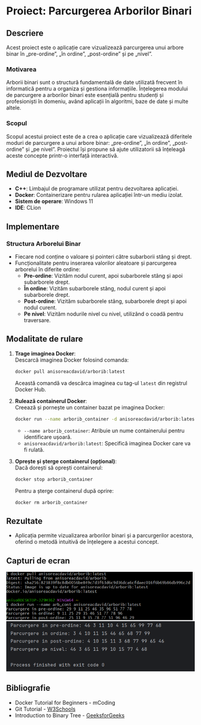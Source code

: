 # Proiect: Parcurgerea Arborilor Binari

## Descriere
Acest proiect este o aplicație care vizualizează parcurgerea unui arbore binar în „pre-ordine”, „în ordine”, „post-ordine” și pe „nivel”.

### Motivarea
Arborii binari sunt o structură fundamentală de date utilizată frecvent în informatică pentru a organiza și gestiona informațiile. Înțelegerea modului de parcurgere a arborilor binari este esențială pentru studenți și profesioniști în domeniu, având aplicații în algoritmi, baze de date și multe altele.

### Scopul
Scopul acestui proiect este de a crea o aplicație care vizualizează diferitele moduri de parcurgere a unui arbore binar: „pre-ordine”, „în ordine”, „post-ordine” și „pe nivel”. Proiectul își propune să ajute utilizatorii să înțeleagă aceste concepte printr-o interfață interactivă.

## Mediul de Dezvoltare
- **C++**: Limbajul de programare utilizat pentru dezvoltarea aplicației.
- **Docker**: Containerizare pentru rularea aplicației într-un mediu izolat.
- **Sistem de operare**: Windows 11
- **IDE**: CLion

## Implementare
### Structura Arborelui Binar
- Fiecare nod conține o valoare și pointeri către subarborii stâng și drept.
- Funcționalitate pentru inserarea valorilor aleatoare și parcurgerea arborelui în diferite ordine:
  - **Pre-ordine**: Vizităm nodul curent, apoi subarborele stâng și apoi subarborele drept.
  - **În ordine**: Vizităm subarborele stâng, nodul curent și apoi subarborele drept.
  - **Post-ordine**: Vizităm subarborele stâng, subarborele drept și apoi nodul curent.
  - **Pe nivel**: Vizităm nodurile nivel cu nivel, utilizând o coadă pentru traversare.

## Modalitate de rulare

1. **Trage imaginea Docker**:  
   Descarcă imaginea Docker folosind comanda:
    ```bash
    docker pull anisoreacdavid/arborib:latest
    ```
   Această comandă va descărca imaginea cu tag-ul `latest` din registrul Docker Hub.

2. **Rulează containerul Docker**:  
   Creează și pornește un container bazat pe imaginea Docker:
    ```bash
    docker run --name arborib_container -d anisoreacdavid/arborib:latest
    ```
    - `--name arborib_container`: Atribuie un nume containerului pentru identificare ușoară.
    - `anisoreacdavid/arborib:latest`: Specifică imaginea Docker care va fi rulată.

3. **Oprește și șterge containerul (opțional)**:  
   Dacă dorești să oprești containerul:
    ```bash
    docker stop arborib_container
    ```
   Pentru a șterge containerul după oprire:
    ```bash
    docker rm arborib_container
    ```

## Rezultate
- Aplicația permite vizualizarea arborilor binari și a parcurgerilor acestora, oferind o metodă intuitivă de înțelegere a acestui concept.

## Capturi de ecran
![Captură de ecran](images/rulareIMG.png)
![Captură de ecran](images/rulare2IMG.png)

## Bibliografie
- Docker Tutorial for Beginners - mCoding
- Git Tutorial - [W3Schools](https://www.w3schools.com/)
- Introduction to Binary Tree - [GeeksforGeeks](https://www.geeksforgeeks.org/introduction-to-binary-tree/)

